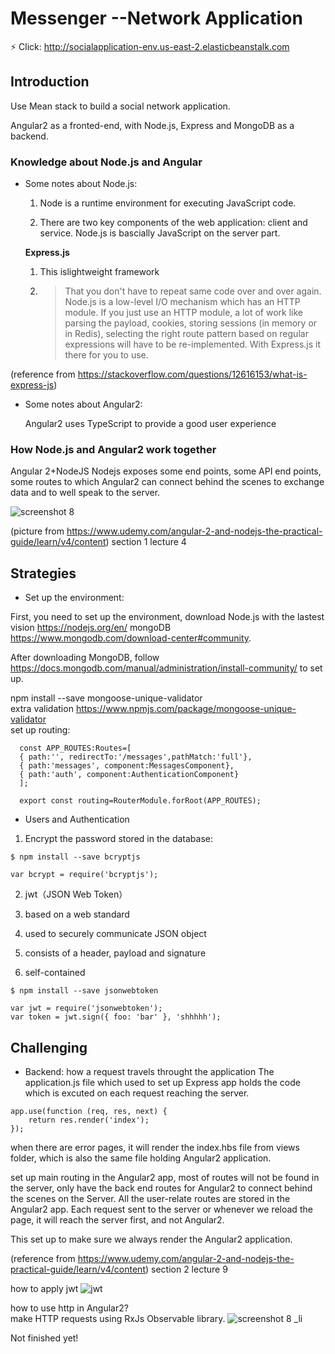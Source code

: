 # Messenger  --Network Application

:zap: Click: http://socialapplication-env.us-east-2.elasticbeanstalk.com   


## Introduction
Use Mean stack to build a social network application.

Angular2 as a fronted-end, with Node.js, Express and MongoDB as a backend.


### Knowledge about Node.js and Angular 
* Some notes about Node.js:

  1. Node is a runtime environment for executing JavaScript code.

  2. There are two key components of the web application: client and service. Node.js is bascially JavaScript on the server part.

  **Express.js**
  1. This islightweight framework
  2. > That you don't have to repeat same code over and over again. Node.js is a low-level I/O mechanism which has an HTTP module. If         you just use an HTTP module, a lot of work like parsing the payload, cookies, storing sessions (in memory or in Redis), selecting       the right route pattern based on regular expressions will have to be re-implemented. With Express.js it there for you to use. 

(reference from https://stackoverflow.com/questions/12616153/what-is-express-js)


* Some notes about Angular2:

  Angular2 uses TypeScript to provide a good user experience

### How Node.js and Angular2 work together
Angular 2+NodeJS
Nodejs exposes some end points, some API end points, some routes to which Angular2 can connect behind the scenes to exchange data
and to well speak to the server.

![screenshot 8](https://user-images.githubusercontent.com/22507322/36977257-2a4751c4-2046-11e8-9cda-ac5f74b00b64.png)

(picture from https://www.udemy.com/angular-2-and-nodejs-the-practical-guide/learn/v4/content) section 1 lecture 4

## Strategies
* Set up the environment:  

First, you need to set up the environment, download Node.js with the lastest vision https://nodejs.org/en/ 
                                  mongoDB https://www.mongodb.com/download-center#community.


After downloading MongoDB, follow https://docs.mongodb.com/manual/administration/install-community/ to set up.

npm install --save mongoose-unique-validator  
extra validation
https://www.npmjs.com/package/mongoose-unique-validator   
set up routing:  
````
  const APP_ROUTES:Routes=[
  { path:'', redirectTo:'/messages',pathMatch:'full'},
  { path:'messages', component:MessagesComponent},
  { path:'auth', component:AuthenticationComponent}
  ];   
  
  export const routing=RouterModule.forRoot(APP_ROUTES);
````


* Users and Authentication
1. Encrypt the password stored in the database:

````
$ npm install --save bcryptjs
````

````
var bcrypt = require('bcryptjs');
````

2. jwt（JSON Web Token）

1. based on a web standard

2. used to securely communicate JSON object

3. consists of a header, payload and signature

4. self-contained


````
$ npm install --save jsonwebtoken
````
````
var jwt = require('jsonwebtoken');
var token = jwt.sign({ foo: 'bar' }, 'shhhhh');
````

## Challenging
* Backend: how a request travels throught the application
The application.js file which used to set up Express app holds the code which is excuted on each request reaching the server.

````
app.use(function (req, res, next) {
    return res.render('index');
});
````
when there are error pages, it will render the index.hbs file from views folder, which is also the same file holding Angular2 application. 

set up main routing in the Angular2 app, most of routes will not be found in the server, only have the back end routes for Angular2 to connect behind the scenes on the Server. All the user-relate routes are stored in the Angular2 app. Each request sent to the server or whenever we reload the page, it will reach the server first, and not Angular2.

This set up to make sure we always render the Angular2 application.

(reference from https://www.udemy.com/angular-2-and-nodejs-the-practical-guide/learn/v4/content) section 2 lecture 9


how to apply jwt
![jwt](https://user-images.githubusercontent.com/22507322/37370593-b52689be-26da-11e8-95ca-b76b252e379b.png)


how to use http in Angular2?  
make HTTP requests using RxJs Observable library.
![screenshot 8 _li](https://user-images.githubusercontent.com/22507322/36978012-bd293ea6-2048-11e8-83db-418d9cd8d50c.jpg)

Not finished yet!
